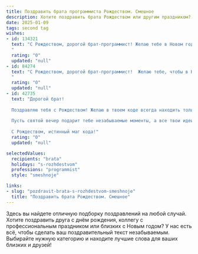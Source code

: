 ```yaml
---
title: Поздравить брата программиста Рождеством. Смешное
description: Хотите поздравить брата Рождеством или другим праздником? Наш ИИ создаст незабываемое поздравление, а вы обязательно выделитесь среди других.  
date: 2025-01-09
tags: second tag
wishes:
- id: 134321
  text: "С Рождеством, дорогой брат-программист! Желаю тебе в Новом году такой же стабильной работы, как `null`, но с зарплатой, растущей экспоненциально, как  `O(2^n)`,  и чтобы все баги в твоей жизни решались так же быстро, как ты пишешь код на кофеине! Пусть праздник будет полон радости, а не только unit-тестов!
  "
  rating: "0"
  updated: "null"
- id: 84274
  text: "С Рождеством, дорогой брат-программист!  Желаю тебе, чтобы в Новом году твой код работал без багов, а жизнь была полна радости,  как идеально отлаженная программа! Пусть праздничное настроение не вылетает с ошибкой \"недостаточно памяти\", а  дед Мороз подарит тебе не только подарки, но и  новый мощный процессор для твоей головы (чтобы ещё быстрее генерировать гениальные идеи)!
  "
  rating: "0"
  updated: "null"
- id: 42735
  text: "Дорогой брат!
  
  Поздравляю тебя с Рождеством! Желаю в твоем коде всегда находить только баги, а в жизни — только радости! Пусть твоё сердечко бьётся с частотой 404 — \"счастья не найдено\" — что бы каждый новый день был, как хороший релиз: без ошибок и с максимальным функционалом!
  
  Пусть святой вечер подарит тебе незабываемые моменты, а все твои идеи компилируются в потрясающие успехи!
  
  С Рождеством, истинный маг кода!"
  rating: "0"
  updated: "null"

selectedValues:
  recipients: "brata"
  holidays: "s-rozhdestvom"
  professions: "programmist"
  style: "smeshnoje"

links:
- slug: "pozdravit-brata-s-rozhdestvom-smeshnoje"
  title: "Поздравить брата Рождеством. Смешное"
---
```


Здесь вы найдете отличную подборку поздравлений на любой случай.
Хотите поздравить друга с днём рождения, коллегу с профессиональным праздником или близких с Новым годом? У нас есть всё, чтобы сделать ваш поздравительный текст незабываемым. Выбирайте нужную категорию и находите лучшие слова для ваших близких и друзей!
